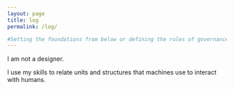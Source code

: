 ```yaml
---
layout: page
title: log
permalink: /log/

#Setting the foundations from below or defining the rules of governance from above I put together elements that are at different scale to one one another.
---
```



I am not a designer.

I use my skills to relate units and structures that machines use to interact
with humans.
